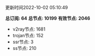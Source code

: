 更新时间2022-10-02 05:10:49

**总订阅: 64**
**总节点: 10199**
**有效节点: 2046**
- v2ray节点: 1681
- trojan节点: 152
- ssr节点: 3
- ss节点: 210

